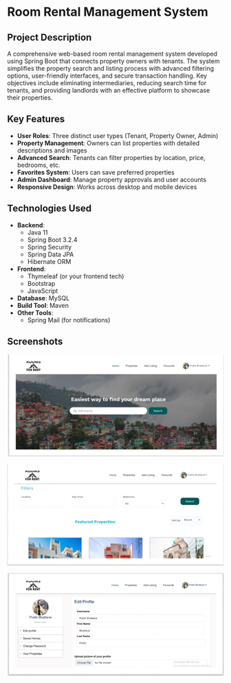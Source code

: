 # Room Rental Management System

## Project Description
A comprehensive web-based room rental management system developed using Spring Boot that connects property owners with tenants. The system simplifies the property search and listing process with advanced filtering options, user-friendly interfaces, and secure transaction handling. Key objectives include eliminating intermediaries, reducing search time for tenants, and providing landlords with an effective platform to showcase their properties.

## Key Features
- **User Roles**: Three distinct user types (Tenant, Property Owner, Admin)
- **Property Management**: Owners can list properties with detailed descriptions and images
- **Advanced Search**: Tenants can filter properties by location, price, bedrooms, etc.
- **Favorites System**: Users can save preferred properties
- **Admin Dashboard**: Manage property approvals and user accounts
- **Responsive Design**: Works across desktop and mobile devices

## Technologies Used
- **Backend**: 
  - Java 11
  - Spring Boot 3.2.4
  - Spring Security
  - Spring Data JPA
  - Hibernate ORM
- **Frontend**:
  - Thymeleaf (or your frontend tech)
  - Bootstrap
  - JavaScript
- **Database**: MySQL
- **Build Tool**: Maven
- **Other Tools**:
  - Spring Mail (for notifications)

## Screenshots

![Image alt](https://github.com/bhattaraiprati/Room-Rental-Management-System/blob/a98130fc8b77e94ffb199acceabb159ce9ea25c0/Home%20Page.png?raw=true)

![Image alt](https://github.com/bhattaraiprati/Room-Rental-Management-System/blob/afc9939f4e7758b3dbab31510127d22fe38d5af6/Property%20Listed.png?raw=true)

![Image alt](https://github.com/bhattaraiprati/Room-Rental-Management-System/blob/afc9939f4e7758b3dbab31510127d22fe38d5af6/Profile%20Management.png?raw=true)


